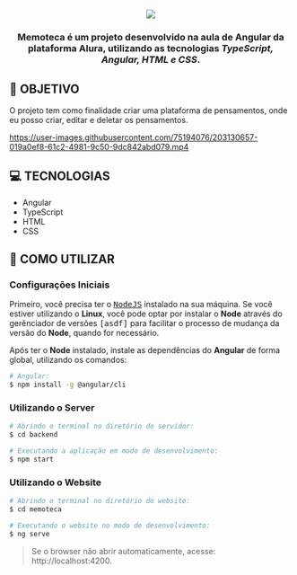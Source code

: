 <h1 align=center>
<img src="https://user-images.githubusercontent.com/75194076/203126561-94eb1b47-4eed-48d1-9a3c-f5bb200028ac.jpg" />
</h1>



<h3 align="center">

Memoteca é um projeto desenvolvido na aula de Angular da plataforma Alura, utilizando as tecnologias ***TypeScript, Angular, HTML e CSS***.

</h3>

## **:rocket: OBJETIVO**

O projeto tem como finalidade criar uma plataforma de pensamentos, onde eu posso criar, editar e deletar os pensamentos. 

https://user-images.githubusercontent.com/75194076/203130657-019a0ef8-61c2-4981-9c50-9dc842abd079.mp4



## **:computer: TECNOLOGIAS**

-  Angular
-  TypeScript
-  HTML
-  CSS

## **:wine_glass: COMO UTILIZAR**

### Configurações Iniciais

Primeiro, você precisa ter o <kbd>[NodeJS](https://nodejs.org/en/download/)</kbd> instalado na sua máquina. 
Se você estiver utilizando o **Linux**, você pode optar por instalar o **Node** através do gerênciador de versões <kbd>[asdf]</kbd> para facilitar o processo de mudança da versão do **Node**, quando for necessário.

Após ter o **Node** instalado, instale as dependências do **Angular** de forma global, utilizando os comandos:

```sh
# Angular:
$ npm install -g @angular/cli

```

### Utilizando o Server

```sh
# Abrindo o terminal no diretório do servidor:
$ cd backend

# Executando a aplicação em modo de desenvolvimento:
$ npm start

```

### Utilizando o Website

```sh
# Abrindo o terminal no diretório do website:
$ cd memoteca

# Executando o website no modo de desenvolvimento:
$ ng serve
```

> Se o browser não abrir automaticamente, acesse: http://localhost:4200.


